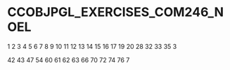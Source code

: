 # CCOBJPGL_EXERCISES_COM246_NOEL


1
2
3
4
5
6
7
8
9
10
11
12
13
14
15
16
17
19
20
28
32
33
35
3

42
43
47
54
60
61
62
63
66
70
72
74
76
7
